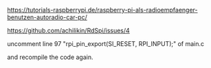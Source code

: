 https://tutorials-raspberrypi.de/raspberry-pi-als-radioempfaenger-benutzen-autoradio-car-pc/


https://github.com/achilikin/RdSpi/issues/4

uncomment line 97 "rpi_pin_export(SI_RESET, RPI_INPUT);" of main.c

and recompile the code again.
